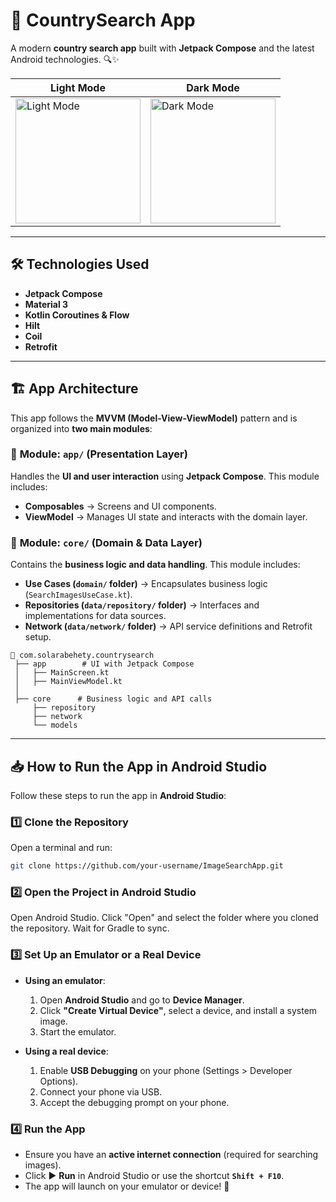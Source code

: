 # 📸 CountrySearch App  

A modern **country search app** built with **Jetpack Compose** and the latest Android technologies. 🔍✨  

| Light Mode | Dark Mode |
|-----------|-----------|
| <img src="https://github.com/user-attachments/assets/4a1a8f0b-8d92-478e-ac40-55712c339c8b" alt="Light Mode" height="200"> | <img src="https://github.com/user-attachments/assets/af9e9789-e6dc-466a-8021-b47aa751249d" alt="Dark Mode" height="200"> |

---

## 🛠 Technologies Used  
- **Jetpack Compose**
- **Material 3**
- **Kotlin Coroutines & Flow** 
- **Hilt** 
- **Coil** 
- **Retrofit**

---
## 🏗 App Architecture  
This app follows the **MVVM (Model-View-ViewModel)** pattern and is organized into **two main modules**:  

### 📂 **Module: `app/`** (Presentation Layer)  
Handles the **UI and user interaction** using **Jetpack Compose**. This module includes:  
- **Composables** → Screens and UI components.  
- **ViewModel** → Manages UI state and interacts with the domain layer.  

### 📂 **Module: `core/`** (Domain & Data Layer)  
Contains the **business logic and data handling**. This module includes:  
- **Use Cases (`domain/` folder)** → Encapsulates business logic (`SearchImagesUseCase.kt`).  
- **Repositories (`data/repository/` folder)** → Interfaces and implementations for data sources.  
- **Network (`data/network/` folder)** → API service definitions and Retrofit setup.  

```
📂 com.solarabehety.countrysearch
 ├── app        # UI with Jetpack Compose
 │   ├── MainScreen.kt
 │   ├── MainViewModel.kt
 │ 
 ├── core      # Business logic and API calls
     ├── repository
     ├── network
     └── models
```

---
## 📥 How to Run the App in Android Studio  
Follow these steps to run the app in **Android Studio**:  

### 1️⃣ Clone the Repository  
Open a terminal and run:  
```sh
git clone https://github.com/your-username/ImageSearchApp.git
````

### 2️⃣ Open the Project in Android Studio
Open Android Studio.
Click "Open" and select the folder where you cloned the repository.
Wait for Gradle to sync.

### 3️⃣ Set Up an Emulator or a Real Device  
- **Using an emulator**:  
  1. Open **Android Studio** and go to **Device Manager**.  
  2. Click **"Create Virtual Device"**, select a device, and install a system image.  
  3. Start the emulator.  

- **Using a real device**:  
  1. Enable **USB Debugging** on your phone (Settings > Developer Options).  
  2. Connect your phone via USB.  
  3. Accept the debugging prompt on your phone.  

### 4️⃣ Run the App  
- Ensure you have an **active internet connection** (required for searching images).  
- Click ▶️ **Run** in Android Studio or use the shortcut **`Shift + F10`**.  
- The app will launch on your emulator or device! 🎉  

